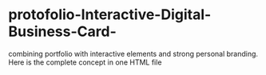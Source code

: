 # protofolio-Interactive-Digital-Business-Card-
combining portfolio with interactive elements and strong personal branding. Here is the complete concept in one HTML file
